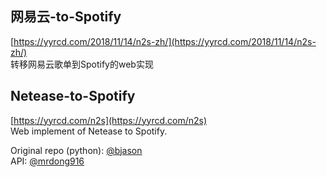 网易云-to-Spotify
-----------------------------------------  
[https://yyrcd.com/2018/11/14/n2s-zh/](https://yyrcd.com/2018/11/14/n2s-zh/)  
转移网易云歌单到Spotify的web实现
<br>

Netease-to-Spotify
----------------------------------------- 
[https://yyrcd.com/n2s](https://yyrcd.com/n2s)  
Web implement of Netease to Spotify. 

Original repo (python): [@bjason](https://github.com/bjason/163MusicToSpotify)  
API: [@mrdong916](https://github.com/mrdong916/DAPI)
